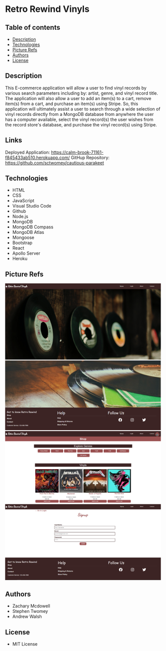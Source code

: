 # Retro Rewind Vinyls

## Table of contents

* [Description](#Description)
* [Technologies](#Technologies)
* [Picture Refs](#Picture-Refs)
* [Authors](#Authors)
* [License](#License)



## Description

This E-commerce application will allow a user to find vinyl records by various search parameters including by: artist, genre, and vinyl record title. The application will also allow a user to add an item(s) to a cart, remove item(s) from a cart, and purchase an item(s) using Stripe. So, this application will ultimately assist a user to search through a wide selection of vinyl records directly from a MongoDB database from anywhere the user has a computer available, select the vinyl record(s) the user wishes from the record store's database, and purchase the vinyl record(s) using Stripe.

## Links

Deployed Application: https://calm-brook-71161-f845433ab510.herokuapp.com/
GitHup Repository: https://github.com/sctwomey/cautious-parakeet

## Technologies

* HTML
* CSS
* JavaScript
* Visual Studio Code
* Github
* Node.js
* MongoDB
* MongoDB Compass
* MongoDB Atlas
* Mongoose
* Bootstrap
* React
* Apollo Server
* Heroku

## Picture Refs

<img src="/client/public/images/homepage-top.PNG" alt="Record Store Homepage1 File Image" title="Record Store Homepage1 File Screenshot">
<img src="/client/public/images/homepage-bottom.PNG" alt="Record Store Homepage2 File Image" title="Record Store Homepage2 File Screenshot">
<img src="/client/public/images/shoppage-top.PNG" alt="Record Store Shop Page File Image" title="Record Store Shop Page File Screenshot">
<img src="/client/public/images/signup-page.PNG" alt="Record Store Signup Page File Image" title="Record Store Signup Page File Screenshot">

## Authors

* Zachary Mcdowell
* Stephen Twomey
* Andrew Walsh

## License

* MIT License
